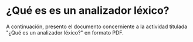 # ¿Qué es es un analizador léxico?
A continuación, presento el documento concerniente a la actividad titulada "¿Qué es un analizador léxico?" en formato PDF.
